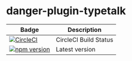 danger-plugin-typetalk
======================

| Badge | Description |
| ------------- | ------------- |
| [![CircleCI](https://circleci.com/gh/is2ei/danger-plugin-typetalk.svg?style=svg)][circleci] | CircleCI Build Status |
| [![npm version](https://badge.fury.io/js/danger-plugin-typetalk.svg)][npm] | Latest version |

[circleci]: https://circleci.com/gh/is2ei/danger-plugin-typetalk
[npm]: https://badge.fury.io/js/danger-plugin-typetalk
